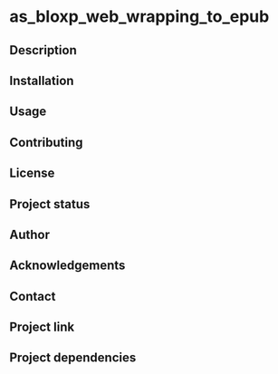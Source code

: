 # as_bloxp_web_wrapping_to_epub

## Description

## Installation

## Usage

## Contributing

## License

## Project status

## Author

## Acknowledgements

## Contact

## Project link

## Project dependencies

